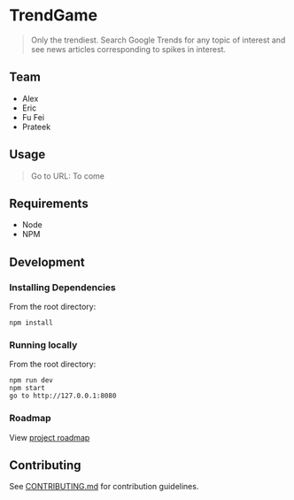 # TrendGame
> Only the trendiest. Search Google Trends for any topic of interest and see news articles corresponding to spikes in interest.

## Team

- Alex 
- Eric
- Fu Fei
- Prateek

## Usage
> Go to URL: To come

## Requirements

- Node
- NPM

## Development

### Installing Dependencies

From the root directory:

`npm install`

### Running locally

From the root directory:

```
npm run dev
npm start
go to http://127.0.0.1:8080
```

### Roadmap

View [project roadmap](https://trello.com/b/BjnjAi3J/roadmap)

## Contributing
See [CONTRIBUTING.md](https://github.com/TrendGame/TrendGame/blob/master/CONTRIBUTING.md) for contribution guidelines.
